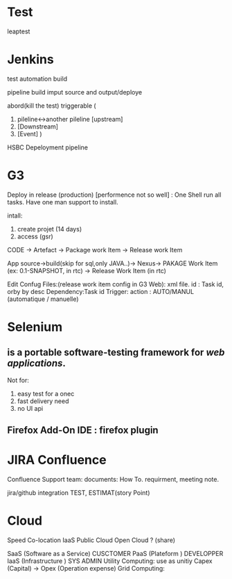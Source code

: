 # Test
leaptest
# Jenkins 
test automation build

pipeline 
build imput source and output/deploye

abord(kill the test)
triggerable
(
1. pileline<->another pileline  [upstream]
2. [Downstream]
3. [Event]
)


HSBC Depeloyment pipeline


# G3
Deploy in release (production)
[performence not so well] : One Shell run all tasks. 
Have one man support to install.

intall: 
1. create projet (14 days)
2. access (gsr)

CODE -> Artefact -> Package work Item -> Release work Item

App source->build(skip for sql,only JAVA..)-> Nexus->
PAKAGE Work Item (ex: 0.1-SNAPSHOT, in rtc) -> Release Work Item (in rtc)

Edit Confug Files:(release work item config in G3 Web): xml file.
id : Task id, orby by desc
Dependency:Task id
Trigger: action : AUTO/MANUL (automatique / manuelle)




# Selenium
 ## is a portable software-testing framework for *web applications*.
 Not for: 
 1. easy test for a onec
 2. fast delivery need
 3. no UI api
 
 ## Firefox Add-On IDE : firefox plugin
 
 
# JIRA Confluence
Confluence
Support team: 
documents: How To.
requirment, meeting note.

jira/github integration
TEST, ESTIMAT(story Point)



# Cloud
Speed
Co-location
IaaS 
Public Cloud
Open Cloud ? (share)



SaaS (Software as a Service)   CUSCTOMER
PaaS (Plateform )   DEVELOPPER
IaaS (Infrastructure )   SYS ADMIN
Utility Computing: use as unitiy     Capex (Capital) -> Opex (Operation expense)
Grid Computing: 
